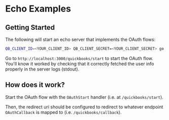 # Echo Examples

## Getting Started

The following will start an echo server that implements the OAuth flows:

```bash
QB_CLIENT_ID=<YOUR_CLIENT_ID> QB_CLIENT_SECRET=<YOUR_CLIENT_SECRET> go run main.go
```

Go to `http://localhost:3000/quickbooks/start` to start the OAuth flow. You'll know it worked by checking that it correctly fetched the user info properly in the server logs (stdout).

## How does it work?

Start the OAuth flow with the `OAuthStart` handler (i.e. at `/quickbooks/start`).

Then, the redirect uri should be configured to redirect to whatever endpoint `OAuthCallback` is mapped to (i.e. `/quickbooks/callback`).
